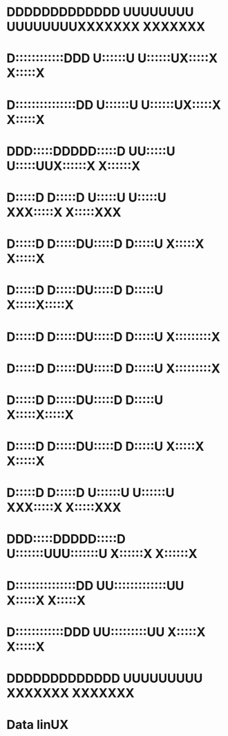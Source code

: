 # DDDDDDDDDDDDD       UUUUUUUU     UUUUUUUUXXXXXXX       XXXXXXX
# D::::::::::::DDD    U::::::U     U::::::UX:::::X       X:::::X
# D:::::::::::::::DD  U::::::U     U::::::UX:::::X       X:::::X
# DDD:::::DDDDD:::::D UU:::::U     U:::::UUX::::::X     X::::::X
#   D:::::D    D:::::D U:::::U     U:::::U XXX:::::X   X:::::XXX
#   D:::::D     D:::::DU:::::D     D:::::U    X:::::X X:::::X
#   D:::::D     D:::::DU:::::D     D:::::U     X:::::X:::::X
#   D:::::D     D:::::DU:::::D     D:::::U      X:::::::::X
#   D:::::D     D:::::DU:::::D     D:::::U      X:::::::::X
#   D:::::D     D:::::DU:::::D     D:::::U     X:::::X:::::X
#   D:::::D     D:::::DU:::::D     D:::::U    X:::::X X:::::X
#   D:::::D    D:::::D U::::::U   U::::::U XXX:::::X   X:::::XXX
# DDD:::::DDDDD:::::D  U:::::::UUU:::::::U X::::::X     X::::::X
# D:::::::::::::::DD    UU:::::::::::::UU  X:::::X       X:::::X
# D::::::::::::DDD        UU:::::::::UU    X:::::X       X:::::X
# DDDDDDDDDDDDD             UUUUUUUUU      XXXXXXX       XXXXXXX


#       Data linUX
